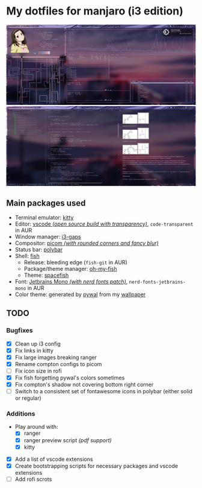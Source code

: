# My dotfiles for manjaro (i3 edition)

![](Pictures/screenshots/flex.png)
![](Pictures/screenshots/flex2.png)

## Main packages used

- Terminal emulator: [kitty](https://github.com/kovidgoyal/kitty)
- Editor: [vscode _(open source build with transparency)_](https://github.com/microsoft/vscode), `code-transparent` in AUR
- Window manager: [i3-gaps](https://github.com/Airblader/i3)
- Compositor: [picom _(with rounded corners and fancy blur)_](https://github.com/ibhagwan/picom)
- Status bar: [polybar](https://github.com/polybar/polybar)
- Shell: [fish](https://github.com/fish-shell/fish-shell)
  - Release: bleeding edge (`fish-git` in AUR)
  - Package/theme manager: [oh-my-fish](https://github.com/oh-my-fish/oh-my-fish)
  - Theme: [spacefish](https://github.com/matchai/spacefish)
- Font: [Jetbrains Mono _(with nerd fonts patch)_](https://github.com/JetBrains/JetBrainsMono), `nerd-fonts-jetbrains-mono` in AUR
- Color theme: generated by [pywal](https://github.com/dylanaraps/pywal) from my [wallpaper](Pictures/wallpapers/wall.png)

## TODO

### Bugfixes

- [x] Clean up i3 config
- [x] Fix links in kitty
- [x] Fix large images breaking ranger
- [x] Rename compton configs to picom
- [ ] Fix icon size in rofi
- [x] Fix fish forgetting pywal's colors sometimes
- [x] Fix compton's shadow not covering bottom right corner
- [ ] Switch to a consistent set of fontawesome icons in polybar (either solid or regular)

### Additions

- Play around with:
  - [x] ranger
  - [x] ranger preview script _(pdf support)_
  - [x] kitty
- [x] Add a list of vscode extensions
- [x] Create bootstrapping scripts for necessary packages and vscode extensions
- [ ] Add rofi scrots
